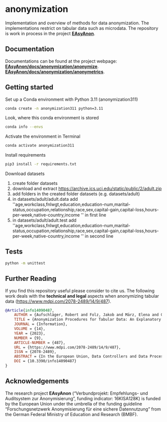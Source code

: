 # anonymization
Implementation and overview of methods for data anonymization. The implementations restrict on tabular data
such as microdata. The repository is work in process in the project **[EAsyAnon](#acknowledgements)**.

## Documentation

Documentations can be found at the project webpage:
**[EAsyAnon/docs/anonymization/anonymize](https://www.easyanon.de/docs/anonymization/anonymize/anonymize.html)**.
**[EAsyAnon/docs/anonymization/anonymetrics](https://www.easyanon.de/docs/anonymization/anonymetrics/anonymetrics.html)**.

## Getting started

Set up a Conda environment with Python 3.11 (anonymization311)

```bash
conda create -n anonymization311 python=3.11
```

Look, where this conda environment is stored

```bash
conda info --envs
```

Activate the environment in Terminal

```bash
conda activate anonymization311
```

Install requirements 

```bash
pip3 install -r requirements.txt
```

Download datasets

1. create folder datasets
2. download and extract https://archive.ics.uci.edu/static/public/2/adult.zip
3. add folders in the created folder datasets (e.g. datasets/adult)
4. in datasets/adult/adult.data add ''age,workclass,fnlwgt,education,education-num,marital-status,occupation,relationship,race,sex,capital-gain,capital-loss,hours-per-week,native-country,income
'' in first line 
5. in datasets/adult/adult.test add ''age,workclass,fnlwgt,education,education-num,marital-status,occupation,relationship,race,sex,capital-gain,capital-loss,hours-per-week,native-country,income
'' in second line

## Tests

```bash
python -m unittest
```

## Further Reading

If you find this repository useful please consider to cite us. The following work deals with the **technical and legal** aspects 
when anonymizing tabular data (https://www.mdpi.com/2078-2489/14/9/487).

```bibtex
@Article{info14090487,
    AUTHOR = {Aufschläger, Robert and Folz, Jakob and März, Elena and Guggumos, Johann and Heigl, Michael and Buchner, Benedikt and Schramm, Martin},
    TITLE = {Anonymization Procedures for Tabular Data: An Explanatory Technical and Legal Synthesis},
    JOURNAL = {Information},
    VOLUME = {14},
    YEAR = {2023},
    NUMBER = {9},
    ARTICLE-NUMBER = {487},
    URL = {https://www.mdpi.com/2078-2489/14/9/487},
    ISSN = {2078-2489},
    ABSTRACT = {In the European Union, Data Controllers and Data Processors, who work with personal data, have to comply with the General Data Protection Regulation and other applicable laws. This affects the storing and processing of personal data. But some data processing in data mining or statistical analyses does not require any personal reference to the data. Thus, personal context can be removed. For these use cases, to comply with applicable laws, any existing personal information has to be removed by applying the so-called anonymization. However, anonymization should maintain data utility. Therefore, the concept of anonymization is a double-edged sword with an intrinsic trade-off: privacy enforcement vs. utility preservation. The former might not be entirely guaranteed when anonymized data are published as Open Data. In theory and practice, there exist diverse approaches to conduct and score anonymization. This explanatory synthesis discusses the technical perspectives on the anonymization of tabular data with a special emphasis on the European Union&rsquo;s legal base. The studied methods for conducting anonymization, and scoring the anonymization procedure and the resulting anonymity are explained in unifying terminology. The examined methods and scores cover both categorical and numerical data. The examined scores involve data utility, information preservation, and privacy models. In practice-relevant examples, methods and scores are experimentally tested on records from the UCI Machine Learning Repository&rsquo;s &ldquo;Census Income (Adult)&rdquo; dataset.},
    DOI = {10.3390/info14090487}
}
```

## Acknowledgements

The research project **EAsyAnon** (“Verbundprojekt: Empfehlungs- und Auditsystem zur Anonymisierung”, funding indicator: 16KISA128K) is funded by the European Union under the umbrella of the funding guideline “Forschungsnetzwerk Anonymisierung für eine sichere Datennutzung” from the German Federal Ministry of Education and Research (BMBF).
